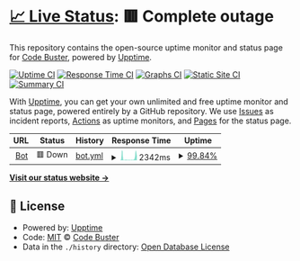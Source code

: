# [📈 Live Status](https://free-code-buster.github.io/bot-check): <!--live status--> **🟥 Complete outage**

This repository contains the open-source uptime monitor and status page for [Code Buster](https://hacknorris.neocities.org/), powered by [Upptime](https://github.com/upptime/upptime).

[![Uptime CI](https://github.com/free-code-buster/bot-check/workflows/Uptime%20CI/badge.svg)](https://github.com/free-code-buster/bot-check/actions?query=workflow%3A%22Uptime+CI%22)
[![Response Time CI](https://github.com/free-code-buster/bot-check/workflows/Response%20Time%20CI/badge.svg)](https://github.com/free-code-buster/bot-check/actions?query=workflow%3A%22Response+Time+CI%22)
[![Graphs CI](https://github.com/free-code-buster/bot-check/workflows/Graphs%20CI/badge.svg)](https://github.com/free-code-buster/bot-check/actions?query=workflow%3A%22Graphs+CI%22)
[![Static Site CI](https://github.com/free-code-buster/bot-check/workflows/Static%20Site%20CI/badge.svg)](https://github.com/free-code-buster/bot-check/actions?query=workflow%3A%22Static+Site+CI%22)
[![Summary CI](https://github.com/free-code-buster/bot-check/workflows/Summary%20CI/badge.svg)](https://github.com/free-code-buster/bot-check/actions?query=workflow%3A%22Summary+CI%22)

With [Upptime](https://upptime.js.org), you can get your own unlimited and free uptime monitor and status page, powered entirely by a GitHub repository. We use [Issues](https://github.com/free-code-buster/bot-check/issues) as incident reports, [Actions](https://github.com/free-code-buster/bot-check/actions) as uptime monitors, and [Pages](https://free-code-buster.github.io/bot-check) for the status page.

<!--start: status pages-->
<!-- This summary is generated by Upptime (https://github.com/upptime/upptime) -->
<!-- Do not edit this manually, your changes will be overwritten -->
<!-- prettier-ignore -->
| URL | Status | History | Response Time | Uptime |
| --- | ------ | ------- | ------------- | ------ |
| <img alt="" src="https://icons.duckduckgo.com/ip3/tux-bot-cogged-update-as-of-8122.hacknorris.repl.co.ico" height="13"> [Bot](https://tux-bot-cogged-update-as-of-8122.hacknorris.repl.co) | 🟥 Down | [bot.yml](https://github.com/hacknorris-code/bot-check/commits/HEAD/history/bot.yml) | <details><summary><img alt="Response time graph" src="./graphs/bot/response-time-week.png" height="20"> 2342ms</summary><br><a href="https://hacknorris-code.github.io/bot-check/history/bot"><img alt="Response time 2567" src="https://img.shields.io/endpoint?url=https%3A%2F%2Fraw.githubusercontent.com%2Fhacknorris-code%2Fbot-check%2FHEAD%2Fapi%2Fbot%2Fresponse-time.json"></a><br><a href="https://hacknorris-code.github.io/bot-check/history/bot"><img alt="24-hour response time 4995" src="https://img.shields.io/endpoint?url=https%3A%2F%2Fraw.githubusercontent.com%2Fhacknorris-code%2Fbot-check%2FHEAD%2Fapi%2Fbot%2Fresponse-time-day.json"></a><br><a href="https://hacknorris-code.github.io/bot-check/history/bot"><img alt="7-day response time 2342" src="https://img.shields.io/endpoint?url=https%3A%2F%2Fraw.githubusercontent.com%2Fhacknorris-code%2Fbot-check%2FHEAD%2Fapi%2Fbot%2Fresponse-time-week.json"></a><br><a href="https://hacknorris-code.github.io/bot-check/history/bot"><img alt="30-day response time 2567" src="https://img.shields.io/endpoint?url=https%3A%2F%2Fraw.githubusercontent.com%2Fhacknorris-code%2Fbot-check%2FHEAD%2Fapi%2Fbot%2Fresponse-time-month.json"></a><br><a href="https://hacknorris-code.github.io/bot-check/history/bot"><img alt="1-year response time 2567" src="https://img.shields.io/endpoint?url=https%3A%2F%2Fraw.githubusercontent.com%2Fhacknorris-code%2Fbot-check%2FHEAD%2Fapi%2Fbot%2Fresponse-time-year.json"></a></details> | <details><summary><a href="https://hacknorris-code.github.io/bot-check/history/bot">99.84%</a></summary><a href="https://hacknorris-code.github.io/bot-check/history/bot"><img alt="All-time uptime 95.11%" src="https://img.shields.io/endpoint?url=https%3A%2F%2Fraw.githubusercontent.com%2Fhacknorris-code%2Fbot-check%2FHEAD%2Fapi%2Fbot%2Fuptime.json"></a><br><a href="https://hacknorris-code.github.io/bot-check/history/bot"><img alt="24-hour uptime 100.00%" src="https://img.shields.io/endpoint?url=https%3A%2F%2Fraw.githubusercontent.com%2Fhacknorris-code%2Fbot-check%2FHEAD%2Fapi%2Fbot%2Fuptime-day.json"></a><br><a href="https://hacknorris-code.github.io/bot-check/history/bot"><img alt="7-day uptime 99.84%" src="https://img.shields.io/endpoint?url=https%3A%2F%2Fraw.githubusercontent.com%2Fhacknorris-code%2Fbot-check%2FHEAD%2Fapi%2Fbot%2Fuptime-week.json"></a><br><a href="https://hacknorris-code.github.io/bot-check/history/bot"><img alt="30-day uptime 95.11%" src="https://img.shields.io/endpoint?url=https%3A%2F%2Fraw.githubusercontent.com%2Fhacknorris-code%2Fbot-check%2FHEAD%2Fapi%2Fbot%2Fuptime-month.json"></a><br><a href="https://hacknorris-code.github.io/bot-check/history/bot"><img alt="1-year uptime 95.11%" src="https://img.shields.io/endpoint?url=https%3A%2F%2Fraw.githubusercontent.com%2Fhacknorris-code%2Fbot-check%2FHEAD%2Fapi%2Fbot%2Fuptime-year.json"></a></details>

<!--end: status pages-->

[**Visit our status website →**](https://free-code-buster.github.io/bot-check)

## 📄 License

- Powered by: [Upptime](https://github.com/upptime/upptime)
- Code: [MIT](./LICENSE) © [Code Buster](https://hacknorris.neocities.org/)
- Data in the `./history` directory: [Open Database License](https://opendatacommons.org/licenses/odbl/1-0/)
